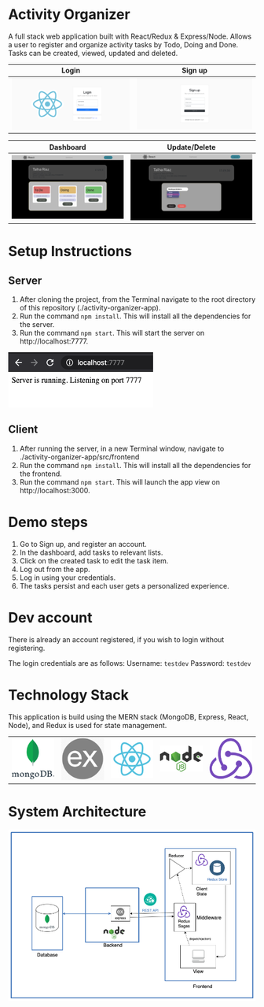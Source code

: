 # Activity Organizer
A full stack web application built with React/Redux & Express/Node. 
Allows a user to register and organize activity tasks by Todo, Doing and Done. Tasks can be created, viewed, updated and deleted. 

| Login        | Sign up |
| ------------- |:-------------:| 
| <img src="https://github.com/talha-riaz/activity-organzer-app/blob/master/src/frontend/src/assets/login.png"></img>     | <img src="https://github.com/talha-riaz/activity-organzer-app/blob/master/src/frontend/src/assets/signup.png"></img> | 

| Dashboard        | Update/Delete |
| ------------- |:-------------:| 
| <img src="https://github.com/talha-riaz/activity-organzer-app/blob/master/src/frontend/src/assets/app1.png"></img>     | <img src="https://github.com/talha-riaz/activity-organzer-app/blob/master/src/frontend/src/assets/app.png"></img> | 

# Setup Instructions

## Server

1. After cloning the project, from the Terminal navigate to the root directory of this repository (./activity-organizer-app).
2. Run the command `npm install`. This will install all the dependencies for the server.
3. Run the command `npm start`. This will start the server on http://localhost:7777.

 <img src="https://github.com/talha-riaz/activity-organzer-app/blob/master/src/frontend/src/assets/server.png"></img>


## Client

1. After running the server, in a new Terminal window, navigate to ./activity-organizer-app/src/frontend
2. Run the command `npm install`. This will install all the dependencies for the frontend.
3. Run the command `npm start`. This will launch the app view on http://localhost:3000.



# Demo steps

1. Go to Sign up, and register an account. 
2. In the dashboard, add tasks to relevant lists.
3. Click on the created task to edit the task item. 
4. Log out from the app.
5. Log in using your credentials.
6. The tasks persist and each user gets a personalized experience. 

# Dev account
There is already an account registered, if you wish to login without registering. 

The login credentials are as follows:
Username: `testdev`
Password: `testdev`

# Technology Stack
This application is build using the MERN stack (MongoDB, Express, React, Node), and Redux is used for state management.  

|  |  |  |  |  |
|---|---|---|---|---|
| <img src="https://github.com/talha-riaz/activity-organzer-app/blob/master/src/frontend/src/assets/mongo.png" width="500px" ></img>  | <img src="https://github.com/talha-riaz/activity-organzer-app/blob/master/src/frontend/src/assets/express.png" width="500px"></img>  | <img src="https://github.com/talha-riaz/activity-organzer-app/blob/master/src/frontend/src/assets/react-logo.png" width="500px"></img>  | <img src="https://github.com/talha-riaz/activity-organzer-app/blob/master/src/frontend/src/assets/node.png" width="500px"></img>  |  <img src="https://github.com/talha-riaz/activity-organzer-app/blob/master/src/frontend/src/assets/redux.png" width="500px"></img> |


# System Architecture
<img src="https://github.com/talha-riaz/activity-organzer-app/blob/master/src/frontend/src/assets/SystemArchitecture.png"></img>

